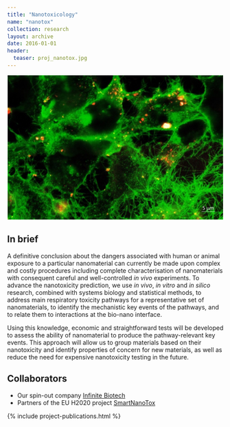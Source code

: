 ```yaml
---
title: "Nanotoxicology"
name: "nanotox"
collection: research
layout: archive
date: 2016-01-01
header:
  teaser: proj_nanotox.jpg
---
```


![Nanotox](/images/proj_nanotox.jpg)

In brief
--------
A definitive conclusion about the dangers associated with human or animal exposure to a particular nanomaterial can currently be made upon complex and costly procedures including complete characterisation of nanomaterials with consequent careful and well-controlled *in vivo* experiments. To advance the nanotoxicity prediction, we use *in vivo*, *in vitro* and *in silico* research, combined with systems biology and statistical methods, to address main respiratory toxicity pathways for a representative set of nanomaterials, to identify the mechanistic key events of the pathways, and to relate them to interactions at the bio-nano interface.  

Using this knowledge, economic and straightforward tests will be developed to assess the ability of nanomaterial to produce the pathway-relevant key events. This approach will allow us to group materials based on their nanotoxicity and identify properties of concern for new materials, as well as reduce the need for expensive nanotoxicity testing in the future. 


Collaborators
-------------
* Our spin-out company [Infinite Biotech](http://www.infinite-biotech.com)
* Partners of the EU H2020 project [SmartNanoTox](http://www.smartnanotox.eu/)


{% include project-publications.html %}

